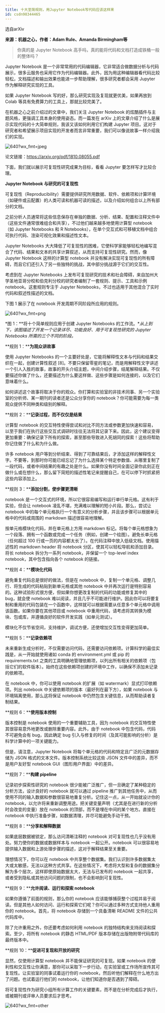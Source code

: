 ```yaml
---
title: 十大至简规则，用Jupyter Notebook写代码应该这样来
id: csdn98344465
---
```


选自arXiv

**来源：机器之心，作者：Adam Rule、Amanda Birmingham等**

> 你真的是 Jupyter Notebook 高手吗，真的能将代码和文档打造成铁桶一般的整体吗？

Jupyter Notebook 是一个非常常用的代码编辑器，它非常适合做数据分析与代码展示，很多云服务也采用它作为代码编辑器。此外，因为用这种编辑器看代码比较轻松，文档描述和输出效果也能进一步帮助理解，很多研究者都会采用 Jupyter 作为解释研究实现的工具。

如果 Jupyter Notebook 写的好，那么研究实现及复现就更优美，如果再放到 Colab 等具有免费算力的工具上，那就比较完美了。

在机器之心之前介绍过的文章中，我们关注 Jupyter Notebook 的炫酷插件与主题风格，更强调工具本身的使用姿态。而一篇发在 arXiv 上的文章介绍了什么是展示实现代码的十大简单规则，我该又该如何利用它们构建 Jupyter 项目。这对于研究者和希望展示项目实现的开发者而言非常重要，我们可以像说故事一样介绍我们的实现。

![640?wx_fmt=jpeg](../img/ff909e6bd99da32fc3cf0cccbe03fd9e.png)

论文链接：https://arxiv.org/pdf/1810.08055.pdf

下面，我们就以展示可复现性研究成果为目标，看看 Jupyter 要怎样写才比较合理。

**Jupyter Notebook 与研究的可复现性**

可复现性（Reproducibility）需要提供研究所用数据、软件、依赖项和计算环境（如硬件或云配置）的人类可读和机器可读的描述，以及介绍如何组合以上所有部分的文档。

之前分析人员通常将这些信息保存在单独的数据、分析、结果、配置和注释文件中（这些文件通常很难组合和共享），不过他们越来越多地使用计算型 notebook（如 Jupyter Notebooks 和 R Notebooks），在单个交互式和可移植文档中组合可执行代码、渲染可视化效果和描述性文本。

Jupyter Notebooks 大大降低了可复现性的困难，它使科学家能够轻松地编写混合了代码、结果和文本的共享计算叙述，从而支持可复现性研究。然而，像 Jupyter Notebook 这样的计算型 notebook 并没有解决实现可复现性的所有障碍，而且它们还引入了另一些独特的挑战，其中部分挑战源于它们的交互性。

考虑到在 Jupyter Notebooks 上发布可复现研究的技术和社会障碍，来自加州大学圣地亚哥分校和伯克利分校的研究者编制了一套规则、提示、工具和示例 notebook。这套规则专注于 Jupyter Notebooks，不过也适用于其他混合了实时代码和叙述性描述的文档。

下图 1 展示了在 notebook 开发周期不同阶段所应用的规则。

![640?wx_fmt=png](../img/ec25260528e44b4f1d5a47349493858e.png)

*图 1：**将十个简单规则应用于创建 Jupyter Notebooks 的工作流。**从上到下，该图描述了开发一个记录详尽、功能良好、用于可复现性研究的 Jupyter Notebooks 所需的三个不同的阶段。*

**规则 1：****为观众讲故事**

使用 Jupyter Notebooks 的一个主要好处是，它能将解释性文本与代码和结果交织在一起，创建计算性叙述 [8]。不要只保留零星的笔记，而是用解释性文字讲述一个引人入胜的故事，故事的开头介绍主题，中间介绍步骤，结尾解释结果。不仅要描述你做了什么，还要描述为什么要这样做、这些步骤是如何连接的，以及它们意味着什么。

如何讲述这个故事将取决于你的观众。你打算和实验室的非技术同事、另一个实验室的分析师、某一期刊的读者还是公众分享你的 notebook？你可能需要为每一类观众提供不同种类和级别的解释。

**规则 2：****记录过程，而不仅仅是结果**

计算型 notebook 的交互特性使得尝试和对比不同方法或参数更加快速和容易，以至于我们在执行这些交互式调研时往往无法将其记录下来。因此，这个建议变得更加重要：确保记录下所有的探索，甚至那些导致进入死胡同的探索！这些将帮助你记住做了什么和为什么做。

许多 notebook 用户等到分析结束、得到了可靠结果后，才添加这样的解释性文字。不要等，到那时你可能已经忘记了为什么选择某个特定参数值、从哪里复制了一段代码，或者中间结果的有趣之处是什么。如果你没有时间全面记录你此刻正在做什么或在想什么，那么留下简短的描述性笔记来提醒自己，在可以停下时抓紧把这些内容添加上。

**规则 3：****添加分割，使步骤更清晰**

notebook 是一个交互式的环境，所以它很容易编写和运行单行单元格。这有利于实验，但会让 notebook 凌乱不堪，充满难以理解的短小片段。那么，尝试让 notebook 中的每个单元格执行一个有意义的分析步骤，并且该步骤可以根据单元格中的代码或周围的 markdown 描述很容易地理解。

按单元格模块化代码，并在单元格上方用 markdown 标记。将每个单元格想象为一个段落、拥有一个函数或完成一个任务（例如，创建一个绘图）。避免长单元格（任何超过 100 行或一页的内容都太长了）。在代码注释中放入低级文档。使用描述性的 markdown header 将 notebook 分区，使其可以轻松导航和添加目录。将长 notebook 拆分为一系列 notebook，并保留一个 top-level index notebook，其中包含指向各个 notebook 的链接。

**规则 4：****模块化代码**

避免重复代码总是很好的做法，但是在 notebook 中，复制一个单元格、调整几行、将生成的代码粘贴到新单元格或其他 notebook 中并再次运行是特别容易的。这种试验形式很方便，但如果你想更改复制的代码的功能或修复其中的 bug，就会使 notebook 难以阅读，并且几乎不可能进行维护。因此你可以将要复制和重用的代码包装在一个函数中，这样就可以根据需要从任意多个单元格中调用该函数。如果你要在其他项目或 notebook 中重用代码，请考虑将其转换为模块、包或库，并遵循良好的软件开发实践（如单元测试）。

模块化不仅节省空间，支持维护，调试方便，还使增加交互性变得更加简单。

**规则 5：****记录依赖项**

未来重新生成分析时，不仅需要访问代码，还需要访问依赖项。计算科学的最佳实践是，从一开始就使用诸如 conda 的 environment.yml 或 pip 的 requirements.txt 之类的工具明确地管理依赖项，以列出所有相关的依赖项（包括它们的软件版本）。始终在这些依赖项创建的环境中工作，以确保不添加未记录的依赖项。

在 notebook 中，你可以使用 notebook 的扩展（如 watermark）显式打印依赖项。列出 notebook 中关键依赖项的版本（最好列在最下方），如果 notebook 与环境隔离使用，那么这将保证 notebook 中仍然包含关键信息，从而帮助读者复制结果。

**规则 6：****使用版本控制**

版本控制是 notebook 使用的一个重要辅助工具，因为 notebook 的交互特性使其很容易意外地更改或删除重要内容。此外，由于 notebook 中包含代码，代码不可避免会有 bug，因此确定 bug 引入与修复的时间（及其可能影响的分析）是科学计算中的一项关键能力。

但是，请注意，Jupyter Notebook 将每个单元格的代码和特定且广泛的元数据存储为 JSON 格式的文本文件。版本控制系统比较这些 JSON 文件中的差异，而不是用户友好型 notebook GUI（图形用户界面）中的差异。

**规则 7：****构建 pipeline**

记录初步探索性研究的 notebook 很少能被广泛推广，但一旦确定了某种稳定的分析方法，设计良好的 notebook 就可以通过 pipeline 推广到其他任务中，从而使用不同的输入数据和参数很容易地重复分析。记住这一点，从一开始就设计你的 notebook，以允许将来重新调整用途。把关键变量声明（尤其是在进行新的分析时会改变的变量）放在 notebook 的顶部，而不是埋在中间的某个地方。直接在 notebook 中执行准备步骤，如数据清理，并尽可能避免手动干预。

**规则 8：****分享和解释数据**

如果底层数据被锁定，那么访问清晰注释的 notebook 对可复现性也几乎没有用处。努力使你的数据或数据样本与 notebook 一起公开。notebook 可以很容易地提供输入数据和上游处理步骤的描述，这对于解释结果至关重要。

理想情况下，你可以在 notebook 中共享整个数据集。我们认识到许多数据集太大或太敏感，无法以这种方式共享。在这些情况下，考虑将大型和复杂的数据集分解为多个层次，这样即使原始数据太大，无法与已发布的 notebook 一起共享，或者受到隐私或其他访问问题的限制，也不会影响到可复现性。

**规则 9：****允许阅读、运行和探索 notebook**

如果你遵循了前面的规则，那么你的 notebook 应该能够捕获整个过程并易于阅读。但是其他人如何访问、运行和探索它们呢？你可以通过多种方式支持他人重用你的 notebook。首先，将 notebook 存储到一个具备清晰 README 文件的公共代码库中。

除了允许重用之外，你还要考虑如何利用 notebook 的独特结构来支持阅读和探索。至少，将所有 notebook 的静态 HTML/PDF 版本存储在出版物附带代码库的最终版本中。

**规则 10：****促进可复现和开放的研究**

显然，仅使用计算型 notebook 并不能保证研究的可复现。如果 notebook 的便利性和交互性让你满意，那你可以采取下一步行动，在实验室或工作场所宣传其可复现性。让实验室的同事试着运行你的 notebook，然后听他们解释在什么地方出了问题。也试着运行他们的 notebook，让他们知道你是否遇到了障碍。

将可复现性作为研究小组所有计算工作的关键要素，而不是在分析完成后才执行，或被期刊或评审人员要求后才思考。

![640?wx_fmt=other](../img/a06003d629c6c29068413bd8f51f0a3d.png)
